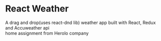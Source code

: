 # React Weather
A drag and drop(uses react-dnd lib) weather app built with React, Redux and Accuweather api </br>
home assignment from Herolo company
